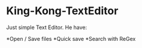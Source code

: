 # King-Kong-TextEditor
 
Just simple Text Editor. He have:

*Open / Save files
*Quick save
*Search with ReGex

